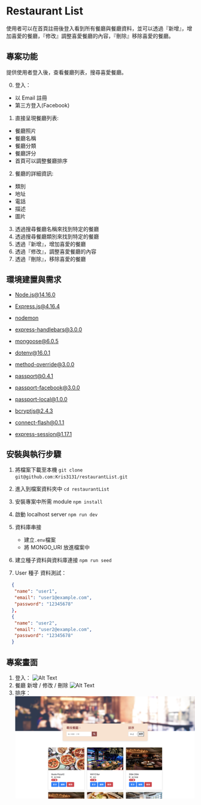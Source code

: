 # Restaurant List

使用者可以在首頁註冊後登入看到所有餐廳與餐廳資料，並可以透過『新增』，增加喜愛的餐廳，『修改』調整喜愛餐廳的內容，『刪除』移除喜愛的餐廳。

## 專案功能

提供使用者登入後，查看餐廳列表，搜尋喜愛餐廳。

0. 登入：

- 以 Email 註冊
- 第三方登入(Facebook)

1. 直接呈現餐廳列表:

- 餐廳照片
- 餐廳名稱
- 餐廳分類
- 餐廳評分
- 首頁可以調整餐廳排序

2. 餐廳的詳細資訊:

- 類別
- 地址
- 電話
- 描述
- 圖片

3. 透過搜尋餐廳名稱來找到特定的餐廳
4. 透過搜尋餐廳類別來找到特定的餐廳
5. 透過『新增』，增加喜愛的餐廳
6. 透過『修改』，調整喜愛餐廳的內容
7. 透過『刪除』，移除喜愛的餐廳

## 環境建置與需求

- [Node.js@14.16.0][node]
- [Express.js@4.16.4][express]
- [nodemon][nodemon]
- [express-handlebars@3.0.0][exphbs]
- [mongoose@6.0.5][mongoose]
- [dotenv@16.0.1][dotenv]
- [method-override@3.0.0][method-override]
- [passport@0.4.1][passport]
- [passport-facebook@3.0.0][passport-facebook]
- [passport-local@1.0.0][passport-local]
- [bcryptjs@2.4.3][bcryptjs]
- [connect-flash@0.1.1][connect-flash]
- [express-session@1.17.1][express-session]

  [node]: https://nodejs.org/en/
  [nodemon]: https://www.npmjs.com/package/nodemon
  [express]: https://www.npmjs.com/package/express
  [exphbs]: https://www.npmjs.com/package/express-handlebars
  [mongoose]: https://www.npmjs.com/package//mongoose
  [dotenv]: https://www.npmjs.com/package/dotenv
  [method-override]: https://www.npmjs.com/package/method-override
  [passport]: https://www.npmjs.com/package/passport
  [passport-facebook]: https://www.npmjs.com/package/passport-facebook
  [passport-local]: https://www.npmjs.com/package/passport-local
  [bcryptjs]: https://www.npmjs.com/package/bcryptjs
  [connect-flash]: https://www.npmjs.com/package/connect-flash
  [express-session]: https://www.npmjs.com/package/express-session

## 安裝與執行步驟

1. 將檔案下載至本機
   `git clone git@github.com:Kris3131/restaurantList.git`

2. 進入到檔案資料夾中
   `cd restaurantList`

3. 安裝專案中所需 module
   `npm install`
4. 啟動 localhost server
   `npm run dev`
5. 資料庫串接
   - 建立`.env`檔案
   - 將 MONGO_URI 放進檔案中
6. 建立種子資料與資料庫連接
   `npm run seed`
7. User 種子 資料測試：

```json
  {
   "name": "user1",
   "email": "user1@example.com",
   "password": "12345678"
  },
  {
   "name": "user2",
   "email": "user2@example.com",
   "password": "12345678"
  }

```

## 專案畫面

1. 登入： ![Alt Text](./public/images/login.gif)
2. 餐廳 新增 / 修改 / 刪除 ![Alt Text](./public/images/restaurantList.gif)
3. 排序： ![Alt Text](./public/images/sort.png)
